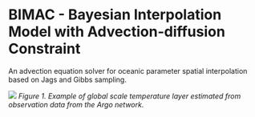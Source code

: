 # BIMAC - Bayesian Interpolation Model with Advection-diffusion Constraint
An advection equation solver for oceanic parameter spatial interpolation based on Jags and Gibbs sampling.

![](https://github.com/cybprojects65/JagsOceanicSpatialInterpolator/blob/main/global_scale_example.png)
*Figure 1. Example of global scale temperature layer estimated from observation data from the Argo network.* 
